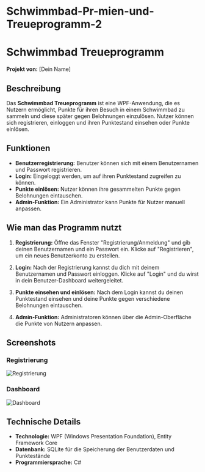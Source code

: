 # Schwimmbad-Pr-mien-und-Treueprogramm-2

# Schwimmbad Treueprogramm

**Projekt von:** [Dein Name]

## Beschreibung

Das **Schwimmbad Treueprogramm** ist eine WPF-Anwendung, die es Nutzern ermöglicht, Punkte für ihren Besuch in einem Schwimmbad zu sammeln und diese später gegen Belohnungen einzulösen. Nutzer können sich registrieren, einloggen und ihren Punktestand einsehen oder Punkte einlösen.

## Funktionen

- **Benutzerregistrierung:** Benutzer können sich mit einem Benutzernamen und Passwort registrieren.
- **Login:** Eingeloggt werden, um auf ihren Punktestand zugreifen zu können.
- **Punkte einlösen:** Nutzer können ihre gesammelten Punkte gegen Belohnungen eintauschen.
- **Admin-Funktion:** Ein Administrator kann Punkte für Nutzer manuell anpassen.

## Wie man das Programm nutzt

1. **Registrierung:** Öffne das Fenster "Registrierung/Anmeldung" und gib deinen Benutzernamen und ein Passwort ein. Klicke auf "Registrieren", um ein neues Benutzerkonto zu erstellen.
   
2. **Login:** Nach der Registrierung kannst du dich mit deinem Benutzernamen und Passwort einloggen. Klicke auf "Login" und du wirst in dein Benutzer-Dashboard weitergeleitet.
   
3. **Punkte einsehen und einlösen:** Nach dem Login kannst du deinen Punktestand einsehen und deine Punkte gegen verschiedene Belohnungen eintauschen.

4. **Admin-Funktion:** Administratoren können über die Admin-Oberfläche die Punkte von Nutzern anpassen.

## Screenshots

### Registrierung

![Registrierung](screenshot1.png)

### Dashboard

![Dashboard](screenshot2.png)

## Technische Details

- **Technologie:** WPF (Windows Presentation Foundation), Entity Framework Core
- **Datenbank:** SQLite für die Speicherung der Benutzerdaten und Punktestände
- **Programmiersprache:** C#



